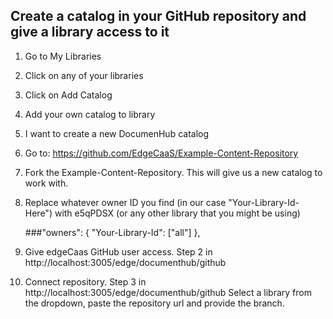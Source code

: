 ## Create a catalog in your GitHub repository and give a library access to it
1. Go to My Libraries
2. Click on any of your libraries
3. Click on Add Catalog
4. Add your own catalog to library
5. I want to create a new DocumenHub catalog
6. Go to: https://github.com/EdgeCaaS/Example-Content-Repository
7. Fork the Example-Content-Repository. This will give us a new catalog to work with.

8. Replace whatever owner ID you find (in our case "Your-Library-Id-Here") with e5qPDSX (or any other library that you might be using)

    ###"owners": { "Your-Library-Id": ["all"] },
         
9. Give edgeCaas GitHub user access. Step 2 in http://localhost:3005/edge/documenthub/github
10. Connect repository. Step 3 in http://localhost:3005/edge/documenthub/github Select a library from the dropdown, paste the repository url and provide the branch.
